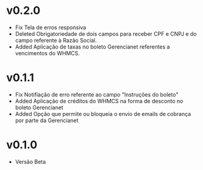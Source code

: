 # v0.2.0

* Fix Tela de erros responsiva
* Deleted Obrigatoriedade de dois campos para receber CPF e CNPJ e do campo referente à Razão Social. 
* Added Aplicação de taxas no boleto Gerencianet referentes a vencimentos do WHMCS.


# v0.1.1

* Fix Notifiação de erro referente ao campo "Instruções do boleto"
* Added Aplicação de créditos do WHMCS na forma de desconto no boleto Gerencianet
* Added Opção que permite ou bloqueia o envio de emails de cobrança por parte da Gerencianet 

# v0.1.0

* Versão Beta